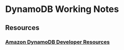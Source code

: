 # DynamoDB Working Notes
## Resources
### [Amazon DynamoDB Developer Resources](https://aws.amazon.com/dynamodb/developer-resources/)

